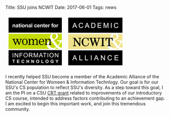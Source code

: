 Title: SSU joins NCWIT
Date: 2017-06-01
Tags: news

<img src="/images/ncwit-logo-234.png" style="padding: 10px; height: 150px;" /><img src="/images/ncwit-aa-logo.png" style="padding: 10px; height: 150px;" />

I recently helped SSU become a member of the Academic Alliance of the National Center for Womeen & Information Technlogy. Our goal is for our SSU's CS population to reflect SSU's diversity. As a step toward this goal, I am the PI on a CSU [CRT grant](http://courseredesign.csuprojects.org/wp/) related to improvements of our introductory CS course, intended to address factors contributing to an achievement gap. I am excited to begin this important work, and join this tremendous community.

